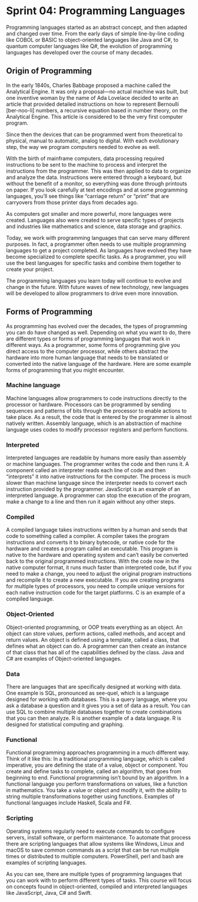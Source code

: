 # Sprint 04: Programming Languages

Programming languages started as an abstract concept, and then adapted and changed over time. From the early days of simple line-by-line coding like COBOL or BASIC to object-oriented languages like Java and C#, to quantum computer languages like Q#, the evolution of programming languages has developed over the course of many decades.

## Origin of Programming

In the early 1840s, Charles Babbage proposed a machine called the Analytical Engine. It was only a proposal—no actual machine was built, but one inventive woman by the name of Ada Lovelace decided to write an article that provided detailed instructions on how to represent Bernoulli [ber-noo-li] numbers, a recursive equation based in number theory, on the Analytical Engine. This article is considered to be the very first computer program.

Since then the devices that can be programmed went from theoretical to physical, manual to automatic, analog to digital. With each evolutionary step, the way we program computers needed to evolve as well.

With the birth of mainframe computers, data processing required instructions to be sent to the machine to process and interpret the instructions from the programmer. This was then applied to data to organize and analyze the data. Instructions were entered through a keyboard, but without the benefit of a monitor, so everything was done through printouts on paper. If you look carefully at text encodings and at some programming languages, you’ll see things like “carriage return” or “print” that are carryovers from those printer days from decades ago.

As computers got smaller and more powerful, more languages were created. Languages also were created to serve specific types of projects and industries like mathematics and science, data storage and graphics.

Today, we work with programming languages that can serve many different purposes. In fact, a programmer often needs to use multiple programming languages to get a project completed. As languages have evolved they have become specialized to complete specific tasks. As a programmer, you will use the best languages for specific tasks and combine them together to create your project.

The programming languages you learn today will continue to evolve and change in the future. With future waves of new technology, new languages will be developed to allow programmers to drive even more innovation.

## Forms of Programming

As programming has evolved over the decades, the types of programming you can do have changed as well. Depending on what you want to do, there are different types or forms of programming languages that work in different ways. As a programmer, some forms of programming give you direct access to the computer processor, while others abstract the hardware into more human language that needs to be translated or converted into the native language of the hardware. Here are some example forms of programming that you might encounter.

### Machine language

Machine languages allow programmers to code instructions directly to the processor or hardware. Processors can be programmed by sending sequences and patterns of bits through the processor to enable actions to take place. As a result, the code that is entered by the programmer is almost natively written. Assembly language, which is an abstraction of machine language uses codes to modify processor registers and perform functions.

### Interpreted

Interpreted languages are readable by humans more easily than assembly or machine languages. The programmer writes the code and then runs it. A component called an interpreter reads each line of code and then “interprets” it into native instructions for the computer. The process is much slower than machine language since the interpreter needs to convert each instruction provided by the programmer. JavaScript is an example of an interpreted language. A programmer can stop the execution of the program, make a change to a line and then run it again without any other steps.

### Compiled

A compiled language takes instructions written by a human and sends that code to something called a compiler. A compiler takes the program instructions and converts it to binary bytecode, or native code for the hardware and creates a program called an executable. This program is native to the hardware and operating system and can’t easily be converted back to the original programmed instructions. With the code now in the native computer format, it runs much faster than interpreted code, but if you need to make a change, you need to adjust the original program instructions and recompile it to create a new executable. If you are creating programs for multiple types of processors, you need to compile unique versions for each native instruction code for the target platforms. C is an example of a compiled language.

### Object-Oriented

Object-oriented programming, or OOP treats everything as an object. An object can store values, perform actions, called methods, and accept and return values. An object is defined using a template, called a class, that defines what an object can do. A programmer can then create an instance of that class that has all of the capabilities defined by the class. Java and C# are examples of Object-oriented languages.

### Data

There are languages that are specifically designed at working with data. One example is SQL, pronounced as see-quel, which is a language designed for working with databases. This is a query language, where you ask a database a question and it gives you a set of data as a result. You can use SQL to combine multiple databases together to create combinations that you can then analyze. R is another example of a data language. R is designed for statistical computing and graphing.

### Functional

Functional programming approaches programming in a much different way. Think of it like this: In a traditional programming language, which is called imperative, you are defining the state of a value, object or component. You create and define tasks to complete, called an algorithm, that goes from beginning to end. Functional programming isn’t bound by an algorithm. In a functional language you perform transformations on values, like a function in mathematics. You take a value or object and modify it, with the ability to string multiple transformations together using functions. Examples of functional languages include Haskell, Scala and F#.

### Scripting

Operating systems regularly need to execute commands to configure servers, install software, or perform maintenance. To automate that process there are scripting languages that allow systems like Windows, Linux and macOS to save common commands as a script that can be run multiple times or distributed to multiple computers. PowerShell, perl and bash are examples of scripting languages.

As you can see, there are multiple types of programming languages that you can work with to perform different types of tasks. This course will focus on concepts found in object-oriented, compiled and interpreted languages like JavaScript, Java, C# and Swift.